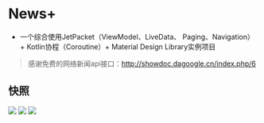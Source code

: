 # News+

+ 一个综合使用JetPacket（ViewModel、LiveData、 Paging、Navigation） +  Kotlin协程（Coroutine）+ Material Design Library实例项目

> 感谢免费的网络新闻api接口：http://showdoc.dagoogle.cn/index.php/6

## 快照
![](screenshot/device-2019-12-02-180939.png) 
![](screenshot/device-2019-12-02-181035.png)
![](screenshot/device-2019-12-02-181053.png)

